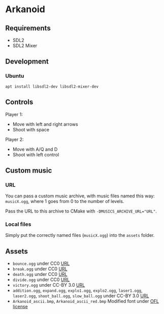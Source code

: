 # Arkanoid

## Requirements

- SDL2
- SDL2 Mixer

## Development

### Ubuntu

````shell
apt install libsdl2-dev libsdl2-mixer-dev
````

## Controls

Player 1:

- Move with left and right arrows
- Shoot with space

Player 2:

- Move with A/Q and D
- Shoot with left control

## Custom music

### URL

You can pass a custom music archive, with music files named this way: `musicX.ogg`, where 1 goes from 0 to the number of
levels.

Pass the URL to this archive to CMake with `-DMUSICS_ARCHIVE_URL="URL"`.

### Local files

Simply put the correctly named files (`musicX.ogg`) into the `assets` folder.

## Assets

- `bounce.ogg` under CC0 [URL](https://opengameart.org/content/3-ping-pong-sounds-8-bit-style)
- `break.ogg` under CC0 [URL](https://opengameart.org/content/power-up-level-up-beansjam)
- `death.ogg` under CC0 [URL](https://opengameart.org/content/8bit-death-whirl)
- `divide.ogg` under CC0 [URL](https://opengameart.org/content/8-bit-spellselection-effect)
- `victory.ogg` under CC-BY 3.0 [URL](https://opengameart.org/content/8-bit-sound-effects-library)
- `addition.ogg`, `expand.ogg`, `explo1.ogg`, `explo2.ogg`, `laser1.ogg`, `laser2.ogg`, `shoot_ball.ogg`, `slow_ball.ogg`
  under CC-BY 3.0 [URL](https://opengameart.org/content/8-bit-platformer-sfx)
- `Arkanoid_ascii.bmp`, `Arkanoid_ascii_red.bmp` Modified font under [OFL license](assets/OFL.txt)
